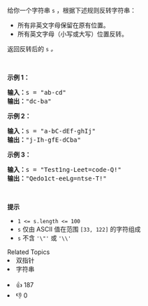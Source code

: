 <p>给你一个字符串 <code>s</code> ，根据下述规则反转字符串：</p>

<ul> 
 <li>所有非英文字母保留在原有位置。</li> 
 <li>所有英文字母（小写或大写）位置反转。</li> 
</ul>

<p>返回反转后的 <code>s</code><em> 。</em></p>

<p>&nbsp;</p>

<ol> 
</ol>

<p><strong>示例 1：</strong></p>

<pre>
<strong>输入：</strong>s = "ab-cd"
<strong>输出：</strong>"dc-ba"
</pre>

<ol> 
</ol>

<p><strong>示例 2：</strong></p>

<pre>
<strong>输入：</strong>s = "a-bC-dEf-ghIj"
<strong>输出：</strong>"j-Ih-gfE-dCba"
</pre>

<ol> 
</ol>

<p><strong>示例 3：</strong></p>

<pre>
<strong>输入：</strong>s = "Test1ng-Leet=code-Q!"
<strong>输出：</strong>"Qedo1ct-eeLg=ntse-T!"
</pre>

<p>&nbsp;</p>

<p><strong>提示</strong></p>

<ul> 
 <li><code>1 &lt;= s.length &lt;= 100</code></li> 
 <li><code>s</code> 仅由 ASCII 值在范围 <code>[33, 122]</code> 的字符组成</li> 
 <li><code>s</code> 不含 <code>'\"'</code> 或 <code>'\\'</code></li> 
</ul>

<div><div>Related Topics</div><div><li>双指针</li><li>字符串</li></div></div><br><div><li>👍 187</li><li>👎 0</li></div>